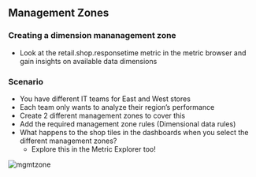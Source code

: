 ## Management Zones
### Creating a dimension mananagement zone
- Look at the retail.shop.responsetime metric in the metric browser and gain insights on available data dimensions
### Scenario
  - You have different IT teams for East and West stores
  - Each team only wants to analyze their region’s performance
  - Create 2 different management zones to cover this
  - Add the required management zone rules (Dimensional data rules)
- What happens to the shop tiles in the dashboards when you select the different management zones?
  - Explore this in the Metric Explorer too!

![mgmtzone](/Actionable%20Infrastructure%20Observability%E2%80%8B/assets/images/mgmtzone.png)
